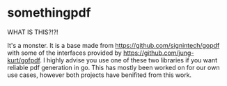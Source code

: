 somethingpdf
====

WHAT IS THIS?!?!

It's a monster. It is a base made from https://github.com/signintech/gopdf with some of the interfaces provided by https://github.com/jung-kurt/gofpdf. 
I highly advise you use one of these two libraries if you want reliable pdf generation in go. 
This has mostly been worked on for our own use cases, however both projects have benifited from this work.
